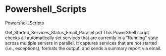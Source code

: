 # Powershell_Scripts
Powershell_Scripts

Get_Started_Services_Status_Email_Parallel.ps1
This PowerShell script checks all automatically set services that are currently in a "Running" state across multiple servers in parallel. It captures services that are not started (i.e., exceptions), formats the output, and sends a summary report via email.
